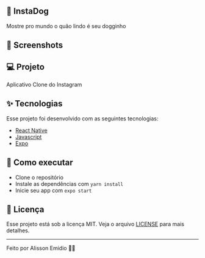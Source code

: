 ## :dog: InstaDog
 Mostre pro mundo o quão lindo é seu dogginho 
## :iphone: Screenshots
 <p align="center">
  
</p>

 
## 💻 Projeto

Aplicativo Clone do Instagram 
## ✨ Tecnologias

Esse projeto foi desenvolvido com as seguintes tecnologias:

- [React Native](https://reactnative.dev/)
- [Javascript](https://www.javascript.com/)
- [Expo](https://expo.io/)

## 🚀 Como executar

- Clone o repositório
- Instale as dependências com `yarn install`
- Inicie seu app com `expo start`

## 📄 Licença

Esse projeto está sob a licença MIT. Veja o arquivo [LICENSE](LICENSE.md) para mais detalhes.

---

Feito por Alisson Emidio 👋🏻

